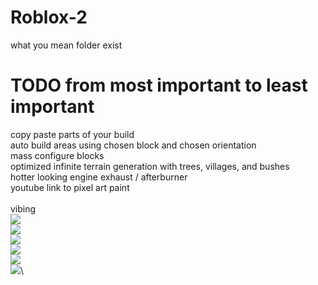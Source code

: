 # Roblox-2
what you mean folder exist
# TODO from most important to least important
copy paste parts of your build\
auto build areas using chosen block and chosen orientation\
mass configure blocks\
optimized infinite terrain generation with trees, villages, and bushes\
hotter looking engine exhaust / afterburner\
youtube link to pixel art paint\
\
vibing\
![](https://i.gyazo.com/9338e9fb6a4085972c838adac376b49e.gif)\
![](https://i.gyazo.com/a7177398dca0ba95be3f51343bf01ea4.gif)\
![](https://i.gyazo.com/ba4307962b393973991b30bc1bdf0a83.gif)\
![](https://i.gyazo.com/9e4e7fe00a35bfd368ffae1351e8a9c7.gif)\
![](https://i.gyazo.com/a83217b578434d80eb6f1a82d15d908a.gif)\
![](https://i.gyazo.com/fbb21f1f172908067146f230c8f86208.gif)\

